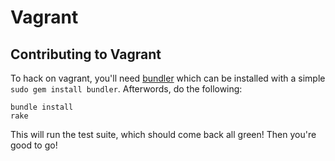 # Vagrant

## Contributing to Vagrant

To hack on vagrant, you'll need [bundler](http://github.com/carlhuda/bundler) which can
be installed with a simple `sudo gem install bundler`. Afterwords, do the following:

    bundle install
    rake

This will run the test suite, which should come back all green! Then you're good to go!

